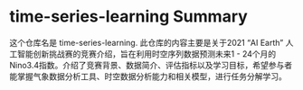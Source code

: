 # time-series-learning Summary

这个仓库名是 time-series-learning. 此仓库的内容主要是关于2021 “AI Earth” 人工智能创新挑战赛的竞赛介绍，旨在利用时空序列数据预测未来1 - 24个月的Nino3.4指数。介绍了竞赛背景、数据简介、评估指标以及学习目标，希望参与者能掌握气象数据分析工具、时空数据分析能力和相关模型，进行任务分解学习。